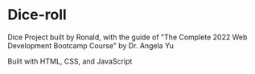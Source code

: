 # Dice-roll
Dice Project built by Ronald, with the guide of "The Complete 2022 Web Development Bootcamp Course" by Dr. Angela Yu

Built with HTML, CSS, and JavaScript
